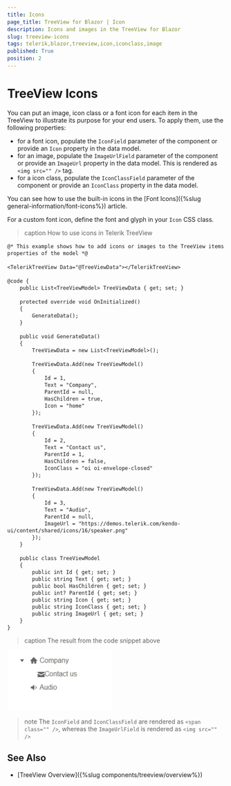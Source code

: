 ```yaml
---
title: Icons
page_title: TreeView for Blazor | Icon
description: Icons and images in the TreeView for Blazor
slug: treeview-icons
tags: telerik,blazor,treeview,icon,iconclass,image
published: True
position: 2
---
```


# TreeView Icons

You can put an image, icon class or a font icon for each item in the TreeView to illustrate its purpose for your end users. To apply them, use the following properties:

* for a font icon, populate the `IconField` parameter of the component or provide an `Icon` property in the data model.
* for an image, populate the `ImageUrlField` parameter of the component or provide an `ImageUrl` property in the data model. This is rendered as `<img src="" />` tag.
* for a icon class, populate the `IconClassField` parameter of the component or provide an `IconClass` property in the data model.

You can see how to use the built-in icons in the [Font Icons]({%slug  general-information/font-icons%}) article.

For a custom font icon, define the font and glyph in your `Icon` CSS class.

>caption How to use icons in Telerik TreeView

````CSHTML
@* This example shows how to add icons or images to the TreeView items properties of the model *@

<TelerikTreeView Data="@TreeViewData"></TelerikTreeView>

@code {
    public List<TreeViewModel> TreeViewData { get; set; }

    protected override void OnInitialized()
    {
        GenerateData();
    }

    public void GenerateData()
    {
        TreeViewData = new List<TreeViewModel>();

        TreeViewData.Add(new TreeViewModel()
        {
            Id = 1,
            Text = "Company",
            ParentId = null,
            HasChildren = true,
            Icon = "home"
        });

        TreeViewData.Add(new TreeViewModel()
        {
            Id = 2,
            Text = "Contact us",
            ParentId = 1,
            HasChildren = false,
            IconClass = "oi oi-envelope-closed"
        });

        TreeViewData.Add(new TreeViewModel()
        {
            Id = 3,
            Text = "Audio",
            ParentId = null,
            ImageUrl = "https://demos.telerik.com/kendo-ui/content/shared/icons/16/speaker.png"
        });
    }

    public class TreeViewModel
    {
        public int Id { get; set; }
        public string Text { get; set; }
        public bool HasChildren { get; set; }
        public int? ParentId { get; set; }
        public string Icon { get; set; }
        public string IconClass { get; set; }
        public string ImageUrl { get; set; }
    }
}
````

>caption The result from the code snippet above

![icons](images/icons.jpg)

>note The `IconField` and `IconClassField` are rendered as `<span class="" />`, whereas the `ImageUrlField` is rendered as `<img src="" />`

## See Also

  * [TreeView Overview]({%slug components/treeview/overview%})

